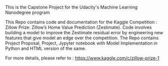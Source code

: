 This is the Capstone Project for the Udacity's Machine Learning Nanodegree program

This Repo contains code and documentation for the Kaggle Competition : Zillow Prize: Zillow’s Home Value Prediction (Zestimate).
Code involves building a model to improve the Zestimate residual error by engineering new features that give model an edge over the competition. The Repo contains Project Proposal, Project, Jypyter notebook with Model Implementation in Python and HTML version of the same.

For more details, please refer to :
https://www.kaggle.com/c/zillow-prize-1
